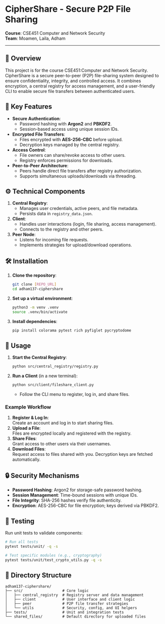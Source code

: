 # CipherShare - Secure P2P File Sharing

**Course**: CSE451 Computer and Network Security  
**Team**: Moamen, Laila, Adham   

---

## 📖 Overview
This project is for the course CSE451:Computer and Network Security. CipherShare is a secure peer-to-peer (P2P) file-sharing system designed to ensure confidentiality, integrity, and controlled access. It combines encryption, a central registry for access management, and a user-friendly CLI to enable secure file transfers between authenticated users. 

## 🔑 Key Features
- **Secure Authentication**:  
  - Password hashing with **Argon2** and **PBKDF2**.
  - Session-based access using unique session IDs.
- **Encrypted File Transfers**:  
  - Files encrypted with **AES-256-CBC** before upload.
  - Decryption keys managed by the central registry.
- **Access Control**:  
  - File owners can share/revoke access to other users.
  - Registry enforces permissions for downloads.
- **Peer-to-Peer Architecture**:  
  - Peers handle direct file transfers after registry authorization.
  - Supports simultaneous uploads/downloads via threading.

## ⚙️ Technical Components
1. **Central Registry**:  
   - Manages user credentials, active peers, and file metadata.
   - Persists data in `registry_data.json`.
2. **Client**:  
   - Handles user interactions (login, file sharing, access management).
   - Connects to the registry and other peers.
3. **Peer Node**:  
   - Listens for incoming file requests.
   - Implements strategies for upload/download operations.

## 🛠️ Installation
1. **Clone the repository**:
   ```bash
   git clone [REPO_URL]
   cd adham137-ciphershare
   ```
2. **Set up a virtual environment**:
   ```bash
   python3 -m venv .venv
   source .venv/bin/activate
   ```
3. **Install dependencies**:
   ```bash
   pip install colorama pytest rich pyfiglet pycryptodome
   ```

## 🚀 Usage
1. **Start the Central Registry**:
   ```bash
   python src/central_registry/registry.py
   ```
2. **Run a Client** (in a new terminal):
   ```bash
   python src/client/fileshare_client.py
   ```
   - Follow the CLI menu to register, log in, and share files.

### Example Workflow
1. **Register & Log In**:  
   Create an account and log in to start sharing files.
2. **Upload a File**:  
   Files are encrypted locally and registered with the registry.
3. **Share Files**:  
   Grant access to other users via their usernames.
4. **Download Files**:  
   Request access to files shared with you. Decryption keys are fetched automatically.

## 🔒 Security Mechanisms
- **Password Hashing**: Argon2 for storage-safe password hashing.
- **Session Management**: Time-bound sessions with unique IDs.
- **File Integrity**: SHA-256 hashes verify file authenticity.
- **Encryption**: AES-256-CBC for file encryption; keys derived via PBKDF2.

## 🧪 Testing
Run unit tests to validate components:
```bash
# Run all tests
pytest tests/unit/ -q -s

# Test specific modules (e.g., cryptography)
pytest tests/unit/test_crypto_utils.py -q -s
```

## 📂 Directory Structure
```
adham137-ciphershare/
├── src/                  # Core logic
│   ├── central_registry  # Registry server and data management
│   ├── client            # User interface and client logic
│   ├── peer              # P2P file transfer strategies
│   └── utils             # Security, config, and UI helpers
├── tests/                # Unit and integration tests
└── shared_files/         # Default directory for uploaded files
```
